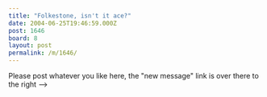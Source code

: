 ```yaml
---
title: "Folkestone, isn't it ace?"
date: 2004-06-25T19:46:59.000Z
post: 1646
board: 8
layout: post
permalink: /m/1646/
---
```

Please post whatever you like here, the "new message" link is over there to the right -->
